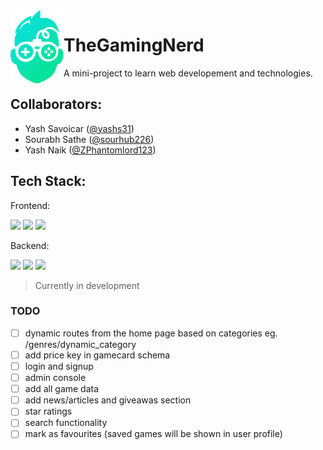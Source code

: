 <img src="public/assets/logo/logo-gradient.svg" alt="site logo" width=85 align=left>

# TheGamingNerd

A mini-project to learn web developement and technologies.

## Collaborators:

-   Yash Savoicar ([@yashs31](https://github.com/yashs31))
-   Sourabh Sathe ([@sourhub226](https://github.com/sourhub226))
-   Yash Naik ([@ZPhantomlord123](https://github.com/ZPhantomlord123))

## Tech Stack:

Frontend:

![](https://img.shields.io/badge/HTML5-E34F26?style=for-the-badge&logo=html5&logoColor=white)
![](https://img.shields.io/badge/CSS3-1572B6?style=for-the-badge&logo=css3&logoColor=white)
![](https://img.shields.io/badge/JavaScript-F7DF1E?style=for-the-badge&logo=javascript&logoColor=black)

Backend:

![](https://img.shields.io/badge/Node.js-43853D?style=for-the-badge&logo=node.js&logoColor=white)
![](https://img.shields.io/badge/Express.js-404D59?style=for-the-badge)
![](https://img.shields.io/badge/MongoDB-4EA94B?style=for-the-badge&logo=mongodb&logoColor=white)

> Currently in development

### TODO

-   [ ] dynamic routes from the home page based on categories eg. /genres/dynamic_category
-   [ ] add price key in gamecard schema
-   [ ] login and signup
-   [ ] admin console
-   [ ] add all game data
-   [ ] add news/articles and giveawas section
-   [ ] star ratings
-   [ ] search functionality
-   [ ] mark as favourites (saved games will be shown in user profile)
